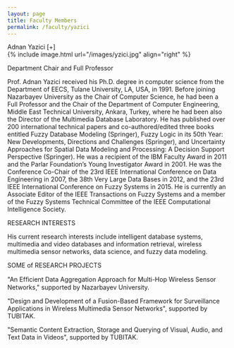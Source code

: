 ```yaml
---
layout: page
title: Faculty Members
permalink: /faculty/yazici
---
```


<div class="container" markdown="1">
<div class="header" markdown="1">Adnan Yazici [+]
</div>
<div class="content" markdown="1" style="min-height: 200px;">
{% include image.html url="/images/yzici.jpg" align="right" %}


Department Chair and Full Professor

Prof. Adnan Yazici received his Ph.D. degree in computer science from the Department of EECS, Tulane University, LA, USA, in 1991.  Before joining Nazarbayev University as the Chair of Computer Science, he had been a Full Professor and the Chair of the Department of Computer Engineering, Middle East Technical University, Ankara, Turkey, where he had been also the Director of the Multimedia Database Laboratory. He has published over 200 international technical papers and co-authored/edited three books entitled Fuzzy Database Modeling (Springer), Fuzzy Logic in its 50th Year: New Developments, Directions and Challenges (Springer), and Uncertainty Approaches for Spatial Data Modeling and Processing: A Decision Support Perspective (Springer).  He was a recipient of the IBM Faculty Award in 2011 and the Parlar Foundation’s Young Investigator Award in 2001. He was the Conference Co-Chair of the 23rd IEEE International Conference on Data Engineering in 2007, the 38th Very Large Data Bases in 2012, and the 23rd IEEE International Conference on Fuzzy Systems in 2015. He is currently an Associate Editor of the IEEE Transactions on Fuzzy Systems and a member of the Fuzzy Systems Technical Committee of the IEEE Computational Intelligence Society.

RESEARCH INTERESTS

His current research interests include intelligent database systems, multimedia and video databases and information retrieval, wireless multimedia sensor networks, data science, and fuzzy data modeling. 

SOME of RESEARCH PROJECTS

"An Efﬁcient Data Aggregation Approach for Multi-Hop Wireless Sensor Networks," supported by Nazarbayev University.

"Design and Development of a Fusion-Based Framework for Surveillance Applications in Wireless Multimedia Sensor Networks", supported by TUBITAK.

"Semantic Content Extraction, Storage and Querying of Visual, Audio, and Text Data in Videos", supported by TUBITAK.


</div>
</div>
